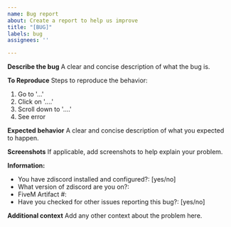 ```yaml
---
name: Bug report
about: Create a report to help us improve
title: "[BUG]"
labels: bug
assignees: ''

---
```


**Describe the bug**
A clear and concise description of what the bug is.

**To Reproduce**
Steps to reproduce the behavior:
1. Go to '...'
2. Click on '....'
3. Scroll down to '....'
4. See error

**Expected behavior**
A clear and concise description of what you expected to happen.

**Screenshots**
If applicable, add screenshots to help explain your problem.

**Information:**
 - You have zdiscord installed and configured?: [yes/no]
 - What version of zdiscord are you on?:
 - FiveM Artifact #:
 - Have you checked for other issues reporting this bug?: [yes/no]


**Additional context**
Add any other context about the problem here.
